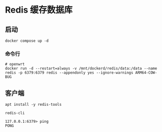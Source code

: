 # Redis 缓存数据库

## 启动

```shell
docker compose up -d
```

### 命令行


```shell
# openwrt
docker run -d --restart=always -v /mnt/dockerd/redis/data:/data --name redis -p 6379:6379 redis --appendonly yes --ignore-warnings ARM64-COW-BUG
```

## 客户端

```shell
apt install -y redis-tools
```

```
redis-cli

127.0.0.1:6379> ping
PONG
```

